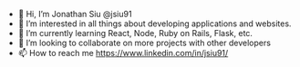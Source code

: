 - 👋 Hi, I’m Jonathan Siu @jsiu91
- 👀 I’m interested in all things about developing applications and websites.
- 🌱 I’m currently learning React, Node, Ruby on Rails, Flask, etc.
- 💞️ I’m looking to collaborate on more projects with other developers
- 📫 How to reach me https://www.linkedin.com/in/jsiu91/

<!---
jsiu91/jsiu91 is a ✨ special ✨ repository because its `README.md` (this file) appears on your GitHub profile.
You can click the Preview link to take a look at your changes.
--->
